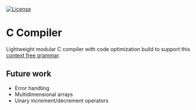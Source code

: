 [![License](https://img.shields.io/badge/License-Apache%202.0-blue.svg)](https://opensource.org/licenses/Apache-2.0)

# C Compiler

Lightweight modular C compiler with code optimization build to support this [context free grammar](https://github.com/jelic98/c_compiler/blob/master/grammar.txt).

## Future work
* Error handling
* Multidimensional arrays
* Unary increment/decrement operators
